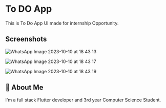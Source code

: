 
# To DO App

This is To Do App UI made for internship Opportunity.



## Screenshots

![WhatsApp Image 2023-10-10 at 18 43 13](https://github.com/suraj-yadav0/to_do_app/assets/90672206/f8a6ebf0-2873-49b7-bcbb-cfabd02df8f6)

![WhatsApp Image 2023-10-10 at 18 43 17](https://github.com/suraj-yadav0/to_do_app/assets/90672206/77198f68-965e-42a0-9fe5-d519a4cd465c)

![WhatsApp Image 2023-10-10 at 18 43 19](https://github.com/suraj-yadav0/to_do_app/assets/90672206/665a22c1-44d6-4d58-b560-54f713e2065b)
## 🚀 About Me
I'm a full stack Flutter developer and 3rd year Computer Science Student.






